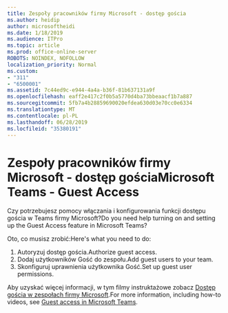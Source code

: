 ```yaml
---
title: Zespoły pracowników firmy Microsoft - dostęp gościa
ms.author: heidip
author: microsoftheidi
ms.date: 1/18/2019
ms.audience: ITPro
ms.topic: article
ms.prod: office-online-server
ROBOTS: NOINDEX, NOFOLLOW
localization_priority: Normal
ms.custom:
- "311"
- "6500001"
ms.assetid: 7c44ed9c-e944-4a4a-b36f-81b637131a9f
ms.openlocfilehash: eaff2e417c2f0b5a5770d4ba73bbeaacf1b7a887
ms.sourcegitcommit: 5fb7a4b28859690020efdea630d03e70cc0e6334
ms.translationtype: MT
ms.contentlocale: pl-PL
ms.lasthandoff: 06/28/2019
ms.locfileid: "35380191"
---
```

# <a name="microsoft-teams---guest-access"></a><span data-ttu-id="4a930-102">Zespoły pracowników firmy Microsoft - dostęp gościa</span><span class="sxs-lookup"><span data-stu-id="4a930-102">Microsoft Teams - Guest Access</span></span>

<span data-ttu-id="4a930-103">Czy potrzebujesz pomocy włączania i konfigurowania funkcji dostępu gościa w Teams firmy Microsoft?</span><span class="sxs-lookup"><span data-stu-id="4a930-103">Do you need help turning on and setting up the Guest Access feature in Microsoft Teams?</span></span>

<span data-ttu-id="4a930-104">Oto, co musisz zrobić:</span><span class="sxs-lookup"><span data-stu-id="4a930-104">Here's what you need to do:</span></span>

1. <span data-ttu-id="4a930-105">Autoryzuj dostęp gościa.</span><span class="sxs-lookup"><span data-stu-id="4a930-105">Authorize guest access.</span></span>
1. <span data-ttu-id="4a930-106">Dodaj użytkowników Gość do zespołu.</span><span class="sxs-lookup"><span data-stu-id="4a930-106">Add guest users to your team.</span></span>
1. <span data-ttu-id="4a930-107">Skonfiguruj uprawnienia użytkownika Gość.</span><span class="sxs-lookup"><span data-stu-id="4a930-107">Set up guest user permissions.</span></span>

<span data-ttu-id="4a930-108">Aby uzyskać więcej informacji, w tym filmy instruktażowe zobacz [Dostęp gościa w zespołach firmy Microsoft](https://docs.microsoft.com/microsoftteams/guest-access).</span><span class="sxs-lookup"><span data-stu-id="4a930-108">For more information, including how-to videos, see [Guest access in Microsoft Teams](https://docs.microsoft.com/microsoftteams/guest-access).</span></span>

